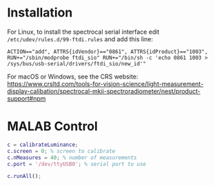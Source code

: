 # Installation

For Linux, to install the spectrocal serial interface edit `/etc/udev/rules.d/99-ftdi.rules` and add this line:

```
ACTION=="add", ATTRS{idVendor}=="0861", ATTRS{idProduct}=="1003", RUN+="/sbin/modprobe ftdi_sio" RUN+="/bin/sh -c 'echo 0861 1003 > /sys/bus/usb-serial/drivers/ftdi_sio/new_id'"
```

For macOS or Windows, see the CRS website: https://www.crsltd.com/tools-for-vision-science/light-measurement-display-calibation/spectrocal-mkii-spectroradiometer/nest/product-support#npm

# MALAB Control

```matlab
c = calibrateLuminance;
c.screen = 0; % screen to calibrate
c.nMeasures = 40; % number of measurements
c.port = '/dev/ttyUSB0'; % serial port to use

c.runAll();
```
